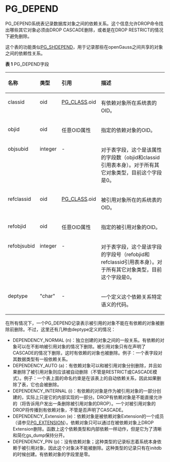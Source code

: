 # PG\_DEPEND

PG\_DEPEND系统表记录数据库对象之间的依赖关系。这个信息允许DROP命令找出哪些其它对象必须由DROP CASCADE删除，或者是在DROP RESTRICT的情况下避免删除。

这个表的功能类似[PG\_SHDEPEND](PG_SHDEPEND.md)，用于记录那些在openGauss之间共享的对象之间的依赖性关系。

**表 1**  PG\_DEPEND字段

<a name="zh-cn_topic_0283136814_zh-cn_topic_0237122284_zh-cn_topic_0059779334_t5f56d256e6154febaa3fb2858bfd40e8"></a>
<table><thead align="left"><tr id="zh-cn_topic_0283136814_zh-cn_topic_0237122284_zh-cn_topic_0059779334_r1dd1c6cf321b483196718dc0ac33ded6"><th class="cellrowborder" valign="top" width="16.16%" id="mcps1.2.5.1.1"><p id="zh-cn_topic_0283136814_zh-cn_topic_0237122284_zh-cn_topic_0059779334_a199dba226dfc4f65b8b47916d478a1fe"><a name="zh-cn_topic_0283136814_zh-cn_topic_0237122284_zh-cn_topic_0059779334_a199dba226dfc4f65b8b47916d478a1fe"></a><a name="zh-cn_topic_0283136814_zh-cn_topic_0237122284_zh-cn_topic_0059779334_a199dba226dfc4f65b8b47916d478a1fe"></a>名称</p>
</th>
<th class="cellrowborder" valign="top" width="11.28%" id="mcps1.2.5.1.2"><p id="zh-cn_topic_0283136814_zh-cn_topic_0237122284_zh-cn_topic_0059779334_a35022be96c074151974b03e5e32cd4e5"><a name="zh-cn_topic_0283136814_zh-cn_topic_0237122284_zh-cn_topic_0059779334_a35022be96c074151974b03e5e32cd4e5"></a><a name="zh-cn_topic_0283136814_zh-cn_topic_0237122284_zh-cn_topic_0059779334_a35022be96c074151974b03e5e32cd4e5"></a>类型</p>
</th>
<th class="cellrowborder" valign="top" width="21.62%" id="mcps1.2.5.1.3"><p id="zh-cn_topic_0283136814_zh-cn_topic_0237122284_zh-cn_topic_0059779334_abe206acdae7d41eaba1447059545fe9b"><a name="zh-cn_topic_0283136814_zh-cn_topic_0237122284_zh-cn_topic_0059779334_abe206acdae7d41eaba1447059545fe9b"></a><a name="zh-cn_topic_0283136814_zh-cn_topic_0237122284_zh-cn_topic_0059779334_abe206acdae7d41eaba1447059545fe9b"></a>引用</p>
</th>
<th class="cellrowborder" valign="top" width="50.94%" id="mcps1.2.5.1.4"><p id="zh-cn_topic_0283136814_zh-cn_topic_0237122284_zh-cn_topic_0059779334_ab3af16dedd1d4ac4b67d9a879a9f508f"><a name="zh-cn_topic_0283136814_zh-cn_topic_0237122284_zh-cn_topic_0059779334_ab3af16dedd1d4ac4b67d9a879a9f508f"></a><a name="zh-cn_topic_0283136814_zh-cn_topic_0237122284_zh-cn_topic_0059779334_ab3af16dedd1d4ac4b67d9a879a9f508f"></a>描述</p>
</th>
</tr>
</thead>
<tbody><tr id="zh-cn_topic_0283136814_zh-cn_topic_0237122284_zh-cn_topic_0059779334_rc24388db5bbc4b28824779929f28104d"><td class="cellrowborder" valign="top" width="16.16%" headers="mcps1.2.5.1.1 "><p id="zh-cn_topic_0283136814_zh-cn_topic_0237122284_zh-cn_topic_0059779334_ab616a5799198480fa23742c61f49aa8b"><a name="zh-cn_topic_0283136814_zh-cn_topic_0237122284_zh-cn_topic_0059779334_ab616a5799198480fa23742c61f49aa8b"></a><a name="zh-cn_topic_0283136814_zh-cn_topic_0237122284_zh-cn_topic_0059779334_ab616a5799198480fa23742c61f49aa8b"></a>classid</p>
</td>
<td class="cellrowborder" valign="top" width="11.28%" headers="mcps1.2.5.1.2 "><p id="zh-cn_topic_0283136814_zh-cn_topic_0237122284_zh-cn_topic_0059779334_a421d9e61eae54d72bd19d2ce4859521a"><a name="zh-cn_topic_0283136814_zh-cn_topic_0237122284_zh-cn_topic_0059779334_a421d9e61eae54d72bd19d2ce4859521a"></a><a name="zh-cn_topic_0283136814_zh-cn_topic_0237122284_zh-cn_topic_0059779334_a421d9e61eae54d72bd19d2ce4859521a"></a>oid</p>
</td>
<td class="cellrowborder" valign="top" width="21.62%" headers="mcps1.2.5.1.3 "><p id="zh-cn_topic_0283136814_zh-cn_topic_0237122284_zh-cn_topic_0059779334_a95d261e3b32e445b8d1095d28f3fbd28"><a name="zh-cn_topic_0283136814_zh-cn_topic_0237122284_zh-cn_topic_0059779334_a95d261e3b32e445b8d1095d28f3fbd28"></a><a name="zh-cn_topic_0283136814_zh-cn_topic_0237122284_zh-cn_topic_0059779334_a95d261e3b32e445b8d1095d28f3fbd28"></a><a href="PG_CLASS.md">PG_CLASS</a>.oid</p>
</td>
<td class="cellrowborder" valign="top" width="50.94%" headers="mcps1.2.5.1.4 "><p id="zh-cn_topic_0283136814_zh-cn_topic_0237122284_zh-cn_topic_0059779334_a829a3cd7c1c146e8b08443412f00b210"><a name="zh-cn_topic_0283136814_zh-cn_topic_0237122284_zh-cn_topic_0059779334_a829a3cd7c1c146e8b08443412f00b210"></a><a name="zh-cn_topic_0283136814_zh-cn_topic_0237122284_zh-cn_topic_0059779334_a829a3cd7c1c146e8b08443412f00b210"></a>有依赖对象所在系统表的OID。</p>
</td>
</tr>
<tr id="zh-cn_topic_0283136814_zh-cn_topic_0237122284_zh-cn_topic_0059779334_r6e48ccb4978f4949ad1fbb85e2c32375"><td class="cellrowborder" valign="top" width="16.16%" headers="mcps1.2.5.1.1 "><p id="zh-cn_topic_0283136814_zh-cn_topic_0237122284_zh-cn_topic_0059779334_ac79ce2296c274e479c0b757bdb455bc3"><a name="zh-cn_topic_0283136814_zh-cn_topic_0237122284_zh-cn_topic_0059779334_ac79ce2296c274e479c0b757bdb455bc3"></a><a name="zh-cn_topic_0283136814_zh-cn_topic_0237122284_zh-cn_topic_0059779334_ac79ce2296c274e479c0b757bdb455bc3"></a>objid</p>
</td>
<td class="cellrowborder" valign="top" width="11.28%" headers="mcps1.2.5.1.2 "><p id="zh-cn_topic_0283136814_zh-cn_topic_0237122284_zh-cn_topic_0059779334_ae19211f99b8946c396632d299d15d043"><a name="zh-cn_topic_0283136814_zh-cn_topic_0237122284_zh-cn_topic_0059779334_ae19211f99b8946c396632d299d15d043"></a><a name="zh-cn_topic_0283136814_zh-cn_topic_0237122284_zh-cn_topic_0059779334_ae19211f99b8946c396632d299d15d043"></a>oid</p>
</td>
<td class="cellrowborder" valign="top" width="21.62%" headers="mcps1.2.5.1.3 "><p id="zh-cn_topic_0283136814_zh-cn_topic_0237122284_zh-cn_topic_0059779334_a1aef8d7080924b0cb94eb26d5de7ae7d"><a name="zh-cn_topic_0283136814_zh-cn_topic_0237122284_zh-cn_topic_0059779334_a1aef8d7080924b0cb94eb26d5de7ae7d"></a><a name="zh-cn_topic_0283136814_zh-cn_topic_0237122284_zh-cn_topic_0059779334_a1aef8d7080924b0cb94eb26d5de7ae7d"></a>任意OID属性</p>
</td>
<td class="cellrowborder" valign="top" width="50.94%" headers="mcps1.2.5.1.4 "><p id="zh-cn_topic_0283136814_zh-cn_topic_0237122284_zh-cn_topic_0059779334_a18473542e108474495a79aea1814e00a"><a name="zh-cn_topic_0283136814_zh-cn_topic_0237122284_zh-cn_topic_0059779334_a18473542e108474495a79aea1814e00a"></a><a name="zh-cn_topic_0283136814_zh-cn_topic_0237122284_zh-cn_topic_0059779334_a18473542e108474495a79aea1814e00a"></a>指定的依赖对象的OID。</p>
</td>
</tr>
<tr id="zh-cn_topic_0283136814_zh-cn_topic_0237122284_zh-cn_topic_0059779334_r4b4e94a81cc04eb7becd76a953270bf4"><td class="cellrowborder" valign="top" width="16.16%" headers="mcps1.2.5.1.1 "><p id="zh-cn_topic_0283136814_zh-cn_topic_0237122284_zh-cn_topic_0059779334_ac599b86ccd3d43c3b6f4233edf5253f6"><a name="zh-cn_topic_0283136814_zh-cn_topic_0237122284_zh-cn_topic_0059779334_ac599b86ccd3d43c3b6f4233edf5253f6"></a><a name="zh-cn_topic_0283136814_zh-cn_topic_0237122284_zh-cn_topic_0059779334_ac599b86ccd3d43c3b6f4233edf5253f6"></a>objsubid</p>
</td>
<td class="cellrowborder" valign="top" width="11.28%" headers="mcps1.2.5.1.2 "><p id="zh-cn_topic_0283136814_zh-cn_topic_0237122284_zh-cn_topic_0059779334_ac47e0faa1d3a4d51852a5f6700e64217"><a name="zh-cn_topic_0283136814_zh-cn_topic_0237122284_zh-cn_topic_0059779334_ac47e0faa1d3a4d51852a5f6700e64217"></a><a name="zh-cn_topic_0283136814_zh-cn_topic_0237122284_zh-cn_topic_0059779334_ac47e0faa1d3a4d51852a5f6700e64217"></a>integer</p>
</td>
<td class="cellrowborder" valign="top" width="21.62%" headers="mcps1.2.5.1.3 "><p id="zh-cn_topic_0283136814_zh-cn_topic_0237122284_zh-cn_topic_0059779334_ab8670bc727e742f2acf8a7ceda31c23e"><a name="zh-cn_topic_0283136814_zh-cn_topic_0237122284_zh-cn_topic_0059779334_ab8670bc727e742f2acf8a7ceda31c23e"></a><a name="zh-cn_topic_0283136814_zh-cn_topic_0237122284_zh-cn_topic_0059779334_ab8670bc727e742f2acf8a7ceda31c23e"></a>-</p>
</td>
<td class="cellrowborder" valign="top" width="50.94%" headers="mcps1.2.5.1.4 "><p id="zh-cn_topic_0283136814_zh-cn_topic_0237122284_zh-cn_topic_0059779334_add7b08fc74b64f719215f917824863d4"><a name="zh-cn_topic_0283136814_zh-cn_topic_0237122284_zh-cn_topic_0059779334_add7b08fc74b64f719215f917824863d4"></a><a name="zh-cn_topic_0283136814_zh-cn_topic_0237122284_zh-cn_topic_0059779334_add7b08fc74b64f719215f917824863d4"></a>对于表字段，这个是该属性的字段数（objid和classid引用表本身）。对于所有其它对象类型，目前这个字段是0。</p>
</td>
</tr>
<tr id="zh-cn_topic_0283136814_zh-cn_topic_0237122284_zh-cn_topic_0059779334_r1a5b439fe0ed47bd965338180243dc3e"><td class="cellrowborder" valign="top" width="16.16%" headers="mcps1.2.5.1.1 "><p id="zh-cn_topic_0283136814_zh-cn_topic_0237122284_zh-cn_topic_0059779334_a3e57befb46da419baab7da84fed4f233"><a name="zh-cn_topic_0283136814_zh-cn_topic_0237122284_zh-cn_topic_0059779334_a3e57befb46da419baab7da84fed4f233"></a><a name="zh-cn_topic_0283136814_zh-cn_topic_0237122284_zh-cn_topic_0059779334_a3e57befb46da419baab7da84fed4f233"></a>refclassid</p>
</td>
<td class="cellrowborder" valign="top" width="11.28%" headers="mcps1.2.5.1.2 "><p id="zh-cn_topic_0283136814_zh-cn_topic_0237122284_zh-cn_topic_0059779334_a99347f122d96442b86fb26b4afe34228"><a name="zh-cn_topic_0283136814_zh-cn_topic_0237122284_zh-cn_topic_0059779334_a99347f122d96442b86fb26b4afe34228"></a><a name="zh-cn_topic_0283136814_zh-cn_topic_0237122284_zh-cn_topic_0059779334_a99347f122d96442b86fb26b4afe34228"></a>oid</p>
</td>
<td class="cellrowborder" valign="top" width="21.62%" headers="mcps1.2.5.1.3 "><p id="zh-cn_topic_0283136814_zh-cn_topic_0237122284_zh-cn_topic_0059779334_af930190c2ec047c3b43c9ba27824899f"><a name="zh-cn_topic_0283136814_zh-cn_topic_0237122284_zh-cn_topic_0059779334_af930190c2ec047c3b43c9ba27824899f"></a><a name="zh-cn_topic_0283136814_zh-cn_topic_0237122284_zh-cn_topic_0059779334_af930190c2ec047c3b43c9ba27824899f"></a><a href="PG_CLASS.md">PG_CLASS</a>.oid</p>
</td>
<td class="cellrowborder" valign="top" width="50.94%" headers="mcps1.2.5.1.4 "><p id="zh-cn_topic_0283136814_zh-cn_topic_0237122284_zh-cn_topic_0059779334_a0012639c2e73476a897a5238e0e0b496"><a name="zh-cn_topic_0283136814_zh-cn_topic_0237122284_zh-cn_topic_0059779334_a0012639c2e73476a897a5238e0e0b496"></a><a name="zh-cn_topic_0283136814_zh-cn_topic_0237122284_zh-cn_topic_0059779334_a0012639c2e73476a897a5238e0e0b496"></a>被引用对象所在的系统表的OID。</p>
</td>
</tr>
<tr id="zh-cn_topic_0283136814_zh-cn_topic_0237122284_zh-cn_topic_0059779334_r06d96c7b96ed4729b9457cb0eda8e3ce"><td class="cellrowborder" valign="top" width="16.16%" headers="mcps1.2.5.1.1 "><p id="zh-cn_topic_0283136814_zh-cn_topic_0237122284_zh-cn_topic_0059779334_a450cd68af1dd426caa0715ae35aa17ab"><a name="zh-cn_topic_0283136814_zh-cn_topic_0237122284_zh-cn_topic_0059779334_a450cd68af1dd426caa0715ae35aa17ab"></a><a name="zh-cn_topic_0283136814_zh-cn_topic_0237122284_zh-cn_topic_0059779334_a450cd68af1dd426caa0715ae35aa17ab"></a>refobjid</p>
</td>
<td class="cellrowborder" valign="top" width="11.28%" headers="mcps1.2.5.1.2 "><p id="zh-cn_topic_0283136814_zh-cn_topic_0237122284_zh-cn_topic_0059779334_a525bba52e70348c78c121321410bc26a"><a name="zh-cn_topic_0283136814_zh-cn_topic_0237122284_zh-cn_topic_0059779334_a525bba52e70348c78c121321410bc26a"></a><a name="zh-cn_topic_0283136814_zh-cn_topic_0237122284_zh-cn_topic_0059779334_a525bba52e70348c78c121321410bc26a"></a>oid</p>
</td>
<td class="cellrowborder" valign="top" width="21.62%" headers="mcps1.2.5.1.3 "><p id="zh-cn_topic_0283136814_zh-cn_topic_0237122284_zh-cn_topic_0059779334_af2739e50702f44b5bea867d6dad03b00"><a name="zh-cn_topic_0283136814_zh-cn_topic_0237122284_zh-cn_topic_0059779334_af2739e50702f44b5bea867d6dad03b00"></a><a name="zh-cn_topic_0283136814_zh-cn_topic_0237122284_zh-cn_topic_0059779334_af2739e50702f44b5bea867d6dad03b00"></a>任意OID属性</p>
</td>
<td class="cellrowborder" valign="top" width="50.94%" headers="mcps1.2.5.1.4 "><p id="zh-cn_topic_0283136814_zh-cn_topic_0237122284_zh-cn_topic_0059779334_af49d993b2fbc4c66b4ad94f52e87383f"><a name="zh-cn_topic_0283136814_zh-cn_topic_0237122284_zh-cn_topic_0059779334_af49d993b2fbc4c66b4ad94f52e87383f"></a><a name="zh-cn_topic_0283136814_zh-cn_topic_0237122284_zh-cn_topic_0059779334_af49d993b2fbc4c66b4ad94f52e87383f"></a>指定的被引用对象的OID。</p>
</td>
</tr>
<tr id="zh-cn_topic_0283136814_zh-cn_topic_0237122284_zh-cn_topic_0059779334_rc9c1473d7c6e404ebb91ad70fecab314"><td class="cellrowborder" valign="top" width="16.16%" headers="mcps1.2.5.1.1 "><p id="zh-cn_topic_0283136814_zh-cn_topic_0237122284_zh-cn_topic_0059779334_ac85d310c52724426b44319c138db605f"><a name="zh-cn_topic_0283136814_zh-cn_topic_0237122284_zh-cn_topic_0059779334_ac85d310c52724426b44319c138db605f"></a><a name="zh-cn_topic_0283136814_zh-cn_topic_0237122284_zh-cn_topic_0059779334_ac85d310c52724426b44319c138db605f"></a>refobjsubid</p>
</td>
<td class="cellrowborder" valign="top" width="11.28%" headers="mcps1.2.5.1.2 "><p id="zh-cn_topic_0283136814_zh-cn_topic_0237122284_zh-cn_topic_0059779334_a6b504686dc84422994b1e393a13b7537"><a name="zh-cn_topic_0283136814_zh-cn_topic_0237122284_zh-cn_topic_0059779334_a6b504686dc84422994b1e393a13b7537"></a><a name="zh-cn_topic_0283136814_zh-cn_topic_0237122284_zh-cn_topic_0059779334_a6b504686dc84422994b1e393a13b7537"></a>integer</p>
</td>
<td class="cellrowborder" valign="top" width="21.62%" headers="mcps1.2.5.1.3 "><p id="zh-cn_topic_0283136814_zh-cn_topic_0237122284_zh-cn_topic_0059779334_a57d3bf04320b4c568068c59bedcc60fd"><a name="zh-cn_topic_0283136814_zh-cn_topic_0237122284_zh-cn_topic_0059779334_a57d3bf04320b4c568068c59bedcc60fd"></a><a name="zh-cn_topic_0283136814_zh-cn_topic_0237122284_zh-cn_topic_0059779334_a57d3bf04320b4c568068c59bedcc60fd"></a>-</p>
</td>
<td class="cellrowborder" valign="top" width="50.94%" headers="mcps1.2.5.1.4 "><p id="zh-cn_topic_0283136814_zh-cn_topic_0237122284_zh-cn_topic_0059779334_ac3084e82557540bb966fbd3a9efb570a"><a name="zh-cn_topic_0283136814_zh-cn_topic_0237122284_zh-cn_topic_0059779334_ac3084e82557540bb966fbd3a9efb570a"></a><a name="zh-cn_topic_0283136814_zh-cn_topic_0237122284_zh-cn_topic_0059779334_ac3084e82557540bb966fbd3a9efb570a"></a>对于表字段，这个是该字段的字段号（refobjid和refclassid引用表本身）。对于所有其它对象类型，目前这个字段是0。</p>
</td>
</tr>
<tr id="zh-cn_topic_0283136814_zh-cn_topic_0237122284_zh-cn_topic_0059779334_r08df82cb811f460c802481f5a64c3681"><td class="cellrowborder" valign="top" width="16.16%" headers="mcps1.2.5.1.1 "><p id="zh-cn_topic_0283136814_zh-cn_topic_0237122284_zh-cn_topic_0059779334_aa3bdd58eda27499780f16b3b32b250be"><a name="zh-cn_topic_0283136814_zh-cn_topic_0237122284_zh-cn_topic_0059779334_aa3bdd58eda27499780f16b3b32b250be"></a><a name="zh-cn_topic_0283136814_zh-cn_topic_0237122284_zh-cn_topic_0059779334_aa3bdd58eda27499780f16b3b32b250be"></a>deptype</p>
</td>
<td class="cellrowborder" valign="top" width="11.28%" headers="mcps1.2.5.1.2 "><p id="zh-cn_topic_0283136814_zh-cn_topic_0237122284_zh-cn_topic_0059779334_aeb3e794700454b698b9a7ddb84239898"><a name="zh-cn_topic_0283136814_zh-cn_topic_0237122284_zh-cn_topic_0059779334_aeb3e794700454b698b9a7ddb84239898"></a><a name="zh-cn_topic_0283136814_zh-cn_topic_0237122284_zh-cn_topic_0059779334_aeb3e794700454b698b9a7ddb84239898"></a>"char"</p>
</td>
<td class="cellrowborder" valign="top" width="21.62%" headers="mcps1.2.5.1.3 "><p id="zh-cn_topic_0283136814_zh-cn_topic_0237122284_zh-cn_topic_0059779334_af2a270ef143d418b950d209c7634dabd"><a name="zh-cn_topic_0283136814_zh-cn_topic_0237122284_zh-cn_topic_0059779334_af2a270ef143d418b950d209c7634dabd"></a><a name="zh-cn_topic_0283136814_zh-cn_topic_0237122284_zh-cn_topic_0059779334_af2a270ef143d418b950d209c7634dabd"></a>-</p>
</td>
<td class="cellrowborder" valign="top" width="50.94%" headers="mcps1.2.5.1.4 "><p id="zh-cn_topic_0283136814_zh-cn_topic_0237122284_zh-cn_topic_0059779334_a8e53f3a368f44f1e82046b8898c5526a"><a name="zh-cn_topic_0283136814_zh-cn_topic_0237122284_zh-cn_topic_0059779334_a8e53f3a368f44f1e82046b8898c5526a"></a><a name="zh-cn_topic_0283136814_zh-cn_topic_0237122284_zh-cn_topic_0059779334_a8e53f3a368f44f1e82046b8898c5526a"></a>一个定义这个依赖关系特定语义的代码。</p>
</td>
</tr>
</tbody>
</table>

在所有情况下，一个PG\_DEPEND记录表示被引用的对象不能在有依赖的对象被删除前删除。不过，这里还有几种由deptype定义的情况：

-   DEPENDENCY\_NORMAL \(n\)：独立创建的对象之间的一般关系。有依赖的对象可以在不影响被引用对象的情况下删除。被引用对象只有在声明了CASCADE的情况下删除，这时有依赖的对象也被删除。例子：一个表字段对其数据类型有一般依赖关系。
-   DEPENDENCY\_AUTO \(a\)：有依赖对象可以和被引用对象分别删除，并且如果删除了被引用对象则应该被自动删除（不管是RESTRICT或CASCADE模式）。例子：一个表上面的命名约束是在该表上的自动依赖关系，因此如果删除了表，它也会被删除。
-   DEPENDENCY\_INTERNAL \(i\)：有依赖的对象是作为被引用对象的一部分创建的，实际上只是它的内部实现的一部分。DROP有依赖对象是不能直接允许的（将告诉用户发出一条删除被引用对象的DROP）。一个对被引用对象的DROP将传播到有依赖对象，不管是否声明了CASCADE。
-   DEPENDENCY\_Extension \(e\)：依赖对象是被依赖对象Extension的一个成员（请参见[PG\_EXTENSION](PG_EXTENSION.md)）。依赖对象只可以通过在被依赖对象上DROP Extension删除。函数上这个依赖类型和内部依赖一样动作，但是它为了清晰和简化gs\_dump保持分开。
-   DEPENDENCY\_PIN \(p\)：没有依赖对象；这种类型的记录标志着系统本身依赖于被引用对象，因此这个对象决不能被删除。这种类型的记录只有在initdb的时候创建。有依赖对象的字段里是零。

